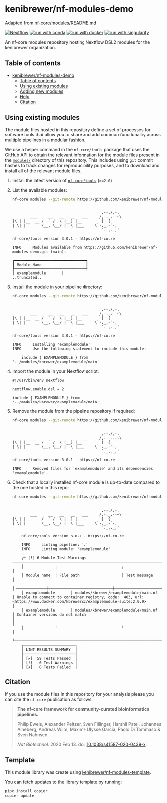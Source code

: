 # kenibrewer/nf-modules-demo

Adapted from [nf-core/modules/README.md](https://github.com/nf-core/modules/blob/master/README.md)

[![Nextflow](https://img.shields.io/badge/nextflow%20DSL2-%E2%89%A521.10.3-23aa62.svg?labelColor=000000)](https://www.nextflow.io/)
[![run with conda](http://img.shields.io/badge/run%20with-conda-3EB049?labelColor=000000&logo=anaconda)](https://docs.conda.io/en/latest/)
[![run with docker](https://img.shields.io/badge/run%20with-docker-0db7ed?labelColor=000000&logo=docker)](https://www.docker.com/)
[![run with singularity](https://img.shields.io/badge/run%20with-singularity-1d355c.svg?labelColor=000000)](https://sylabs.io/docs/)

An nf-core modules repository hosting Nextflow DSL2 modules for the kenibrewer organization.

## Table of contents

- [kenibrewer/nf-modules-demo](#kenibrewer/nf-modules-demo)
  - [Table of contents](#table-of-contents)
  - [Using existing modules](#using-existing-modules)
  - [Adding new modules](#adding-new-modules)
  - [Help](#help)
  - [Citation](#citation)

## Using existing modules

The module files hosted in this repository define a set of processes for software tools that allow you to share and add common functionality across multiple pipelines in a modular fashion.

We use a helper command in the `nf-core/tools` package that uses the GitHub API to obtain the relevant information for the module files present in the [`modules/`](modules/) directory of this repository. This includes using `git` commit hashes to track changes for reproducibility purposes, and to download and install all of the relevant module files.

1. Install the latest version of [`nf-core/tools`](https://github.com/nf-core/tools#installation) (`>=2.0`)
2. List the available modules:

    ```bash
    nf-core modules --git-remote https://github.com/kenibrewer/nf-modules-demo.git list remote
    ```
    ```console

                                            ,--./,-.
            ___     __   __   __   ___     /,-._.--~\
    |\ | |__  __ /  ` /  \ |__) |__         }  {
    | \| |       \__, \__/ |  \ |___     \`-._,-`-,
                                            `._,._,'

    nf-core/tools version 3.0.1 - https://nf-co.re

    INFO     Modules available from https://github.com/kenibrewer/nf-modules-demo.git (main):

    ┏━━━━━━━━━━━━━━━━━━━━━━━━━━━━━━━━┓
    ┃ Module Name                    ┃
    ┡━━━━━━━━━━━━━━━━━━━━━━━━━━━━━━━━┩
    │ examplemodule       │
    ..truncated..
    ```

3. Install the module in your pipeline directory:

    ```bash
    nf-core modules --git-remote https://github.com/kenibrewer/nf-modules-demo.git install examplemodule
    ```
    ```console

                                            ,--./,-.
            ___     __   __   __   ___     /,-._.--~\
    |\ | |__  __ /  ` /  \ |__) |__         }  {
    | \| |       \__, \__/ |  \ |___     \`-._,-`-,
                                            `._,._,'

    nf-core/tools version 3.0.1 - https://nf-co.re

    INFO     Installing 'examplemodule'
    INFO     Use the following statement to include this module:

        include { EXAMPLEMODULE } from '../modules/kbrewer/examplemodule/main'
    ```

4. Import the module in your Nextflow script:

    ```nextflow
    #!/usr/bin/env nextflow

    nextflow.enable.dsl = 2

    include { EXAMPLEMODULE } from '../modules/kbrewer/examplemodule/main'
    ```

5. Remove the module from the pipeline repository if required:

    ```bash
    nf-core modules --git-remote https://github.com/kenibrewer/nf-modules-demo.git remove examplemodule
    ```
    ```console

                                            ,--./,-.
            ___     __   __   __   ___     /,-._.--~\
    |\ | |__  __ /  ` /  \ |__) |__         }  {
    | \| |       \__, \__/ |  \ |___     \`-._,-`-,
                                            `._,._,'

    nf-core/tools version 3.0.1 - https://nf-co.re

    INFO     Removed files for 'examplemodule' and its dependencies 'examplemodule'.
    ```

6. Check that a locally installed nf-core module is up-to-date compared to the one hosted in this repo:

    ```bash
    nf-core modules --git-remote https://github.com/kenibrewer/nf-modules-demo.git lint examplemodule
    ```
    ```console

                                            ,--./,-.
            ___     __   __   __   ___     /,-._.--~\
    |\ | |__  __ /  ` /  \ |__) |__         }  {
    | \| |       \__, \__/ |  \ |___     \`-._,-`-,
                                            `._,._,'

        nf-core/tools version 3.0.1 - https://nf-co.re

        INFO     Linting pipeline: '.'
        INFO     Linting module: 'examplemodule'

        ╭─ [!] 6 Module Test Warnings ──────────────────────────────────────────────────────────────────────────────────────────────────────────────────────────────────────────────────────────╮
        │              ╷                             ╷                                                                                                                                          │
        │ Module name  │ File path                   │ Test message                                                                                                                             │
        │╶─────────────┼─────────────────────────────┼─────────────────────────────────────────────────────────────────────────────────────────────────────────────────────────────────────────╴│
        │ examplemodule       │ modules/kbrewer/examplemodule/main.nf  │ Unable to connect to container registry, code:  403, url: <https://www.docker.com/kbrewercc/examplemodule-suite:2.0.9>                                │
        │ examplemodule       │ modules/kbrewer/examplemodule/main.nf  │ Container versions do not match                                                                                                          │                                                                  │
        │              ╵                             ╵                                                                                                                                          │
        ╰───────────────────────────────────────────────────────────────────────────────────────────────────────────────────────────────────────────────────────────────────────────────────────╯
        ╭───────────────────────╮
        │ LINT RESULTS SUMMARY  │
        ├───────────────────────┤
        │ [✔]  59 Tests Passed  │
        │ [!]   6 Test Warnings │
        │ [✗]   0 Tests Failed  │
    ```

## Citation

If you use the module files in this repository for your analysis please you can cite the `nf-core` publication as follows:

> **The nf-core framework for community-curated bioinformatics pipelines.**
>
> Philip Ewels, Alexander Peltzer, Sven Fillinger, Harshil Patel, Johannes Alneberg, Andreas Wilm, Maxime Ulysse Garcia, Paolo Di Tommaso & Sven Nahnsen.
>
> _Nat Biotechnol._ 2020 Feb 13. doi: [10.1038/s41587-020-0439-x](https://dx.doi.org/10.1038/s41587-020-0439-x).

## Template

This module library was create using [kenibrewer/nf-modules-template](https://github.com/kenibrewer/nf-modules-template).

You can fetch updates to the library template by running:

```bash
pipx install copier
copier update
```
